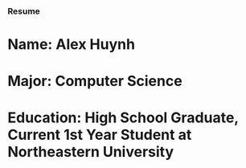 ### Resume

# Name: Alex Huynh

# Major: Computer Science

# Education: High School Graduate, Current 1st Year Student at Northeastern University